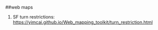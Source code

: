 ##web maps
1. SF turn restrictions: https://yimcai.github.io/Web_mapping_toolkit/turn_restriction.html
